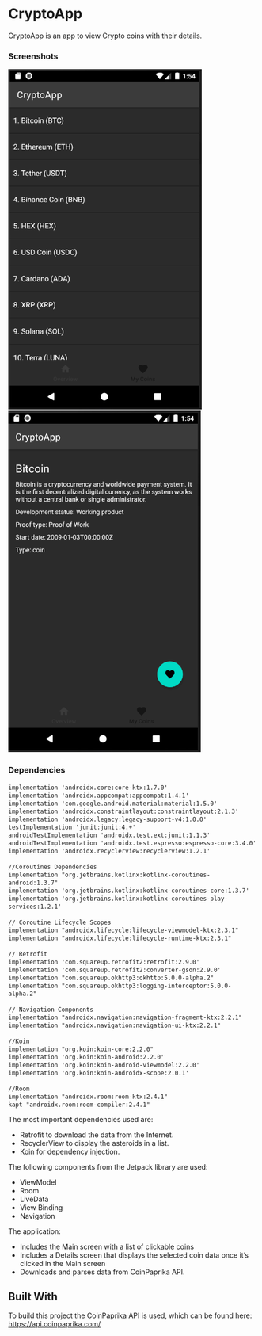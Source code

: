 # CryptoApp

CryptoApp is an app to view Crypto coins with their details.

### Screenshots

![Screenshot 1](screenshots/1.PNG)
![Screenshot 2](screenshots/2.PNG)

### Dependencies

    implementation 'androidx.core:core-ktx:1.7.0'
    implementation 'androidx.appcompat:appcompat:1.4.1'
    implementation 'com.google.android.material:material:1.5.0'
    implementation 'androidx.constraintlayout:constraintlayout:2.1.3'
    implementation 'androidx.legacy:legacy-support-v4:1.0.0'
    testImplementation 'junit:junit:4.+'
    androidTestImplementation 'androidx.test.ext:junit:1.1.3'
    androidTestImplementation 'androidx.test.espresso:espresso-core:3.4.0'
    implementation 'androidx.recyclerview:recyclerview:1.2.1'

    //Coroutines Dependencies
    implementation "org.jetbrains.kotlinx:kotlinx-coroutines-android:1.3.7"
    implementation 'org.jetbrains.kotlinx:kotlinx-coroutines-core:1.3.7'
    implementation 'org.jetbrains.kotlinx:kotlinx-coroutines-play-services:1.2.1'

    // Coroutine Lifecycle Scopes
    implementation "androidx.lifecycle:lifecycle-viewmodel-ktx:2.3.1"
    implementation "androidx.lifecycle:lifecycle-runtime-ktx:2.3.1"

    // Retrofit
    implementation 'com.squareup.retrofit2:retrofit:2.9.0'
    implementation 'com.squareup.retrofit2:converter-gson:2.9.0'
    implementation "com.squareup.okhttp3:okhttp:5.0.0-alpha.2"
    implementation "com.squareup.okhttp3:logging-interceptor:5.0.0-alpha.2"

    // Navigation Components
    implementation "androidx.navigation:navigation-fragment-ktx:2.2.1"
    implementation "androidx.navigation:navigation-ui-ktx:2.2.1"

    //Koin
    implementation "org.koin:koin-core:2.2.0"
    implementation 'org.koin:koin-android:2.2.0'
    implementation 'org.koin:koin-android-viewmodel:2.2.0'
    implementation 'org.koin:koin-androidx-scope:2.0.1'

    //Room
    implementation "androidx.room:room-ktx:2.4.1"
    kapt "androidx.room:room-compiler:2.4.1"


The most important dependencies used are:
- Retrofit to download the data from the Internet.
- RecyclerView to display the asteroids in a list.
- Koin for dependency injection. 

The following components from the Jetpack library are used:
- ViewModel
- Room
- LiveData
- View Binding
- Navigation


The application:
- Includes the Main screen with a list of clickable coins
- Includes a Details screen that displays the selected coin data once it’s clicked in the Main screen
- Downloads and parses data from CoinPaprika API.


## Built With

To build this project the CoinPaprika API is used, which can be found here:
https://api.coinpaprika.com/
